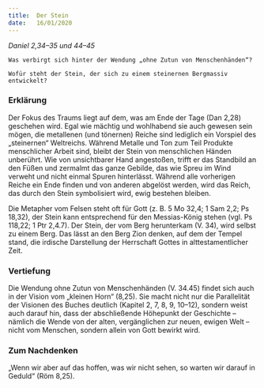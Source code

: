 ```yaml
---
title:  Der Stein
date:   16/01/2020
---
```


_Daniel 2,34–35 und 44–45_

`Was verbirgt sich hinter der Wendung „ohne Zutun von Menschenhänden“?`

`Wofür steht der Stein, der sich zu einem steinernen Bergmassiv entwickelt?`

### Erklärung

Der Fokus des Traums liegt auf dem, was am Ende der Tage (Dan 2,28) geschehen wird. Egal wie mächtig und wohlhabend sie auch gewesen sein mögen, die metallenen (und tönernen) Reiche sind lediglich ein Vorspiel des „steinernen“ Weltreichs. Während Metalle und Ton zum Teil Produkte menschlicher Arbeit sind, bleibt der Stein von menschlichen Händen unberührt. Wie von unsichtbarer Hand angestoßen, trifft er das Standbild an den Füßen und zermalmt das ganze Gebilde, das wie Spreu im Wind verweht und nicht einmal Spuren hinterlässt. Während alle vorherigen Reiche ein Ende finden und von anderen abgelöst werden, wird das Reich, das durch den Stein symbolisiert wird, ewig bestehen bleiben.

Die Metapher vom Felsen steht oft für Gott (z. B. 5 Mo 32,4; 1 Sam 2,2; Ps 18,32), der Stein kann entsprechend für den Messias-König stehen (vgl. Ps 118,22; 1 Ptr 2,4.7). Der Stein, der vom Berg herunterkam (V. 34), wird selbst zu einem Berg. Das lässt an den Berg Zion denken, auf dem der Tempel stand, die irdische Darstellung der Herrschaft Gottes in alttestamentlicher Zeit. 

### Vertiefung
	
Die Wendung ohne Zutun von Menschenhänden (V. 34.45) findet sich auch in der Vision vom „kleinen Horn“ (8,25). Sie macht nicht nur die Parallelität der Visionen des Buches deutlich (Kapitel 2, 7, 8, 9, 10–12), sondern weist auch darauf hin, dass der abschließende Höhepunkt der Geschichte – nämlich die Wende von der alten, vergänglichen zur neuen, ewigen Welt – nicht vom Menschen, sondern allein von Gott bewirkt wird.

### Zum Nachdenken

„Wenn wir aber auf das hoffen, was wir nicht sehen, so warten wir darauf in Geduld“ (Röm 8,25).